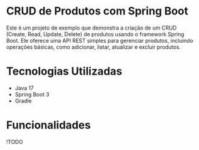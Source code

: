 # CRUD de Produtos com Spring Boot

Este é um projeto de exemplo que demonstra a criação de um CRUD (Create, Read, Update, Delete) de produtos usando o framework Spring Boot. Ele oferece uma API REST simples para gerenciar produtos, incluindo operações básicas, como adicionar, listar, atualizar e excluir produtos.

# Tecnologias Utilizadas
- Java 17
- Spring Boot 3
- Gradle

# Funcionalidades
 !TODO
